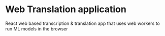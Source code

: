 # Web Translation application
 React web based transcription & translation app that uses web workers to run ML models in the browser
